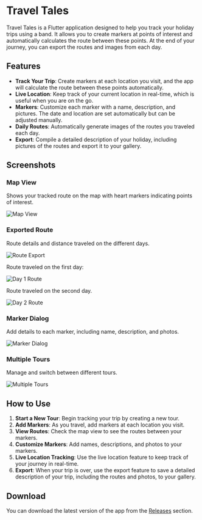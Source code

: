 # Travel Tales

Travel Tales is a Flutter application designed to help you track your holiday trips using a band. It allows you to create markers at points of interest and automatically calculates the route between these points. At the end of your journey, you can export the routes and images from each day.

## Features

- **Track Your Trip**: Create markers at each location you visit, and the app will calculate the route between these points automatically.
- **Live Location**: Keep track of your current location in real-time, which is useful when you are on the go.
- **Markers**: Customize each marker with a name, description, and pictures. The date and location are set automatically but can be adjusted manually.
- **Daily Routes**: Automatically generate images of the routes you traveled each day.
- **Export**: Compile a detailed description of your holiday, including pictures of the routes and export it to your gallery.

## Screenshots

### Map View
Shows your tracked route on the map with heart markers indicating points of interest.

![Map View](docs/images/Map%20View.png)

### Exported Route
Route details and distance traveled on the different days.

![Route Export](docs/images/Export.jpeg)

Route traveled on the first day:

![Day 1 Route](docs/images/Export%20Tour%20Day%201.jpeg)

Route traveled on the second day.

![Day 2 Route](docs/images/Export%20Tour%20Day%202.jpeg)

### Marker Dialog
Add details to each marker, including name, description, and photos.

![Marker Dialog](docs/images/Marker%20Dialog.png)

### Multiple Tours
Manage and switch between different tours.

![Multiple Tours](docs/images/Multiple%20Tours.png)

## How to Use

1. **Start a New Tour**: Begin tracking your trip by creating a new tour.
2. **Add Markers**: As you travel, add markers at each location you visit.
3. **View Routes**: Check the map view to see the routes between your markers.
4. **Customize Markers**: Add names, descriptions, and photos to your markers.
5. **Live Location Tracking**: Use the live location feature to keep track of your journey in real-time.
6. **Export**: When your trip is over, use the export feature to save a detailed description of your trip, including the routes and photos, to your gallery.

## Download

You can download the latest version of the app from the [Releases](https://github.com/BertilBraun/Van-Tour-Tracker/releases) section.
